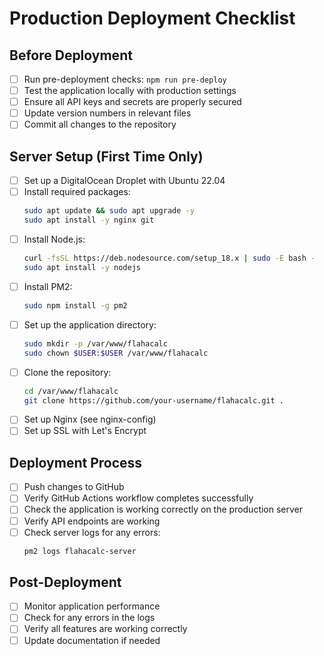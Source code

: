 # Production Deployment Checklist

## Before Deployment

- [ ] Run pre-deployment checks: `npm run pre-deploy`
- [ ] Test the application locally with production settings
- [ ] Ensure all API keys and secrets are properly secured
- [ ] Update version numbers in relevant files
- [ ] Commit all changes to the repository

## Server Setup (First Time Only)

- [ ] Set up a DigitalOcean Droplet with Ubuntu 22.04
- [ ] Install required packages:
  ```bash
  sudo apt update && sudo apt upgrade -y
  sudo apt install -y nginx git
  ```
- [ ] Install Node.js:
  ```bash
  curl -fsSL https://deb.nodesource.com/setup_18.x | sudo -E bash -
  sudo apt install -y nodejs
  ```
- [ ] Install PM2:
  ```bash
  sudo npm install -g pm2
  ```
- [ ] Set up the application directory:
  ```bash
  sudo mkdir -p /var/www/flahacalc
  sudo chown $USER:$USER /var/www/flahacalc
  ```
- [ ] Clone the repository:
  ```bash
  cd /var/www/flahacalc
  git clone https://github.com/your-username/flahacalc.git .
  ```
- [ ] Set up Nginx (see nginx-config)
- [ ] Set up SSL with Let's Encrypt

## Deployment Process

- [ ] Push changes to GitHub
- [ ] Verify GitHub Actions workflow completes successfully
- [ ] Check the application is working correctly on the production server
- [ ] Verify API endpoints are working
- [ ] Check server logs for any errors:
  ```bash
  pm2 logs flahacalc-server
  ```

## Post-Deployment

- [ ] Monitor application performance
- [ ] Check for any errors in the logs
- [ ] Verify all features are working correctly
- [ ] Update documentation if needed